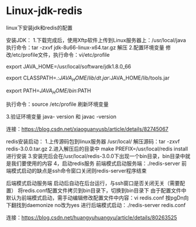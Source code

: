 # Linux-jdk-redis
linux下安装jdk和redis的配置


安装JDK：
1.下载完成后，使用Xftp软件上传到Linux服务器上：/usr/local/java
执行命令：tar -zxvf  jdk-8u66-linux-x64.tar.gz  解压
2.配置环境变量
修改/etc/profile文件，执行命令：vi/etc/profile

export JAVA_HOME=/usr/local/software/jdk1.8.0_66

export CLASSPATH=.:$JAVA_HOME/lib/dt.jar:$JAVA_HOME/lib/tools.jar

export PATH=$JAVA_HOME/bin:$PATH

执行命令：source /etc/profile     刷新环境变量

3.验证环境变量
java- version 和 javac -version

连接：https://blog.csdn.net/xiaoguanyusb/article/details/82745067


redis安装启动：
1.上传源码包到linux服务器 /usr/local/
解压源码：tar -zxvf redis-3.0.0.tar.gz
2.进入解压后的目录中  make PREFIX=/usr/local/redis install进行安装
3.安装完后会在/usr/local/redis-3.0.0下出现一个bin目录，bin目录中就是我们要使用的内容
4，启动redis服务
前端模式启动服务端：./redis-server
前端模式启动的缺点是ssh命令窗口关闭则redis-server程序结束

后端模式启动服务端
启动后自动在后台运行，与ssh窗口是否关闭无关（需要配置）
将redis.conf配置文件拷贝到bin目录下，切换到bin目录下
由于配置文件中默认为前端模式启动，需手动编辑修改配置文件中内容：vi redis.conf   按pgDn向下翻找到daemonize no改为yes
进行后端模式启动：./redis-server redis.conf

连接：https://blog.csdn.net/huangyuhuangyu/article/details/80263525
